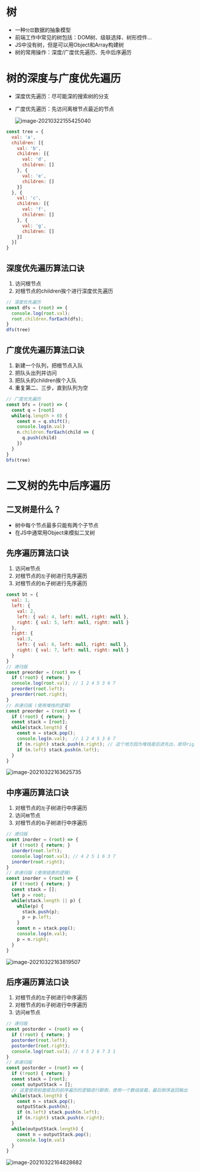# 树

- 一种`分层`数据的抽象模型
- 前端工作中常见的树包括：DOM树、级联选择、树形控件...
- JS中没有树，但是可以用Object和Array构建树
- 树的常用操作：深度/广度优先遍历、先中后序遍历

# 树的深度与广度优先遍历

- 深度优先遍历：尽可能深的搜索树的分支

- 广度优先遍历：先访问离根节点最近的节点

  ![image-20210322155425040](https://gitee.com/blog2/blog/raw/master/images/image-20210322155425040.png)

```javascript
const tree = {
  val: 'a',
  children: [{
    val: 'b',
    children: [{
      val: 'd',
      children: []
    }, {
      val: 'e',
      children: []
    }]
  }, {
    val: 'c',
    children: [{
      val: 'f',
      children: []
    }, {
      val: 'g',
      children: []
    }]
  }]
}
```

## 深度优先遍历算法口诀

1. 访问根节点
2. 对根节点的children挨个进行深度优先遍历

```javascript
// 深度优先遍历
const dfs = (root) => {
  console.log(root.val);
  root.children.forEach(dfs);
}
dfs(tree)
```

## 广度优先遍历算法口诀

1. 新建一个队列，把根节点入队
2. 把队头出列并访问
3. 把队头的children挨个入队
4. 重复第二、三步，直到队列为空

```javascript
// 广度优先遍历
const bfs = (root) => {
  const q = [root]
  while(q.length > 0) {
    const n = q.shift();
    console.log(n.val)
    n.children.forEach(child => {
      q.push(child)
    })
  }
}
bfs(tree)
```

# 二叉树的先中后序遍历

## 二叉树是什么？

- 树中每个节点最多只能有两个子节点
- 在JS中通常用Object来模拟二叉树

## 先序遍历算法口诀

1. 访问`根`节点
2. 对根节点的`左`子树进行先序遍历
3. 对根节点的`右`子树进行先序遍历

```javascript
const bt = {
  val: 1,
  left: {
    val: 2,
    left: { val: 4, left: null, right: null },
    right: { val: 5, left: null, right: null }
  },
  right: {
    val:3,
    left: { val: 6, left: null, right: null },
    right: { val: 7, left: null, right: null }
  }
}
// 递归版
const preorder = (root) => {
  if (!root) { return; }
  console.log(root.val); // 1 2 4 5 3 6 7
  preorder(root.left);
  preorder(root.right);
}
// 非递归版 (使用堆栈的逻辑)
const preorder = (root) => {
  if (!root) { return; }
  const stack = [root];
  while(stack.length) {
    const n = stack.pop();
    console.log(n.val);  // 1 2 4 5 3 6 7
    if (n.right) stack.push(n.right); // 这个地方因为堆栈是后进先出，故将right提前
    if (n.left) stack.push(n.left);
  }
}
```

![image-20210322163625735](https://gitee.com/blog2/blog/raw/master/images/image-20210322163625735.png)

## 中序遍历算法口诀

1. 对根节点的`左`子树进行中序遍历
2. 访问`根`节点
3. 对根节点的`右`子树进行中序遍历

```javascript
// 递归版
const inorder = (root) => {
  if (!root) { return; }
  inorder(root.left);
  console.log(root.val); // 4 2 5 1 6 3 7
  inorder(root.right);
}
// 非递归版 (使用链表的逻辑)
const inorder = (root) => {
  if (!root) { return; }
  const stack = [];
  let p = root;
  while(stack.length || p) {
    while(p) {
      stack.push(p);
      p = p.left;
    }
    const n = stack.pop();
    console.log(n.val);
    p = n.right;
  }
}
```

![image-20210322163819507](https://gitee.com/blog2/blog/raw/master/images/image-20210322163819507.png)

## 后序遍历算法口诀

1. 对根节点的`左`子树进行中序遍历
2. 对根节点的`右`子树进行中序遍历
3. 访问`根`节点

```javascript
// 递归版
const postorder = (root) => {
  if (!root) { return; }
  postorder(root.left);
  postorder(root.right);
  console.log(root.val); // 4 5 2 6 7 3 1
}
// 非递归版 
const postorder = (root) => {
  if (!root) { return; }
  const stack = [root];
  const outputStack = [];
  // 这里使用前面提及的前序遍历的逻辑进行颠倒，使用一个数组装载，最后倒序返回输出
  while(stack.length) {
    const n = stack.pop();
    outputStack.push(n);
    if (n.left) stack.push(n.left);
    if (n.right) stack.push(n.right);
  }
  while(outputStack.length) {
    const n = outputStack.pop();
    console.log(n.val)
  }
}
```



![image-20210322164828682](https://gitee.com/blog2/blog/raw/master/images/image-20210322164828682.png)

# 

